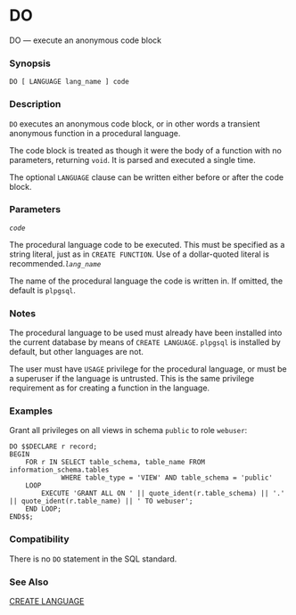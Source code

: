 # DO

DO — execute an anonymous code block

### Synopsis

```text
DO [ LANGUAGE lang_name ] code
```

### Description

`DO` executes an anonymous code block, or in other words a transient anonymous function in a procedural language.

The code block is treated as though it were the body of a function with no parameters, returning `void`. It is parsed and executed a single time.

The optional `LANGUAGE` clause can be written either before or after the code block.

### Parameters

_`code`_

The procedural language code to be executed. This must be specified as a string literal, just as in `CREATE FUNCTION`. Use of a dollar-quoted literal is recommended._`lang_name`_

The name of the procedural language the code is written in. If omitted, the default is `plpgsql`.

### Notes

The procedural language to be used must already have been installed into the current database by means of `CREATE LANGUAGE`. `plpgsql` is installed by default, but other languages are not.

The user must have `USAGE` privilege for the procedural language, or must be a superuser if the language is untrusted. This is the same privilege requirement as for creating a function in the language.

### Examples

Grant all privileges on all views in schema `public` to role `webuser`:

```text
DO $$DECLARE r record;
BEGIN
    FOR r IN SELECT table_schema, table_name FROM information_schema.tables
             WHERE table_type = 'VIEW' AND table_schema = 'public'
    LOOP
        EXECUTE 'GRANT ALL ON ' || quote_ident(r.table_schema) || '.' || quote_ident(r.table_name) || ' TO webuser';
    END LOOP;
END$$;
```

### Compatibility

There is no `DO` statement in the SQL standard.

### See Also

[CREATE LANGUAGE](https://www.postgresql.org/docs/10/static/sql-createlanguage.html)

